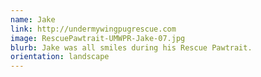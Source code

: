 ```yaml
---
name: Jake
link: http://undermywingpugrescue.com
image: RescuePawtrait-UMWPR-Jake-07.jpg
blurb: Jake was all smiles during his Rescue Pawtrait.
orientation: landscape
---
```

